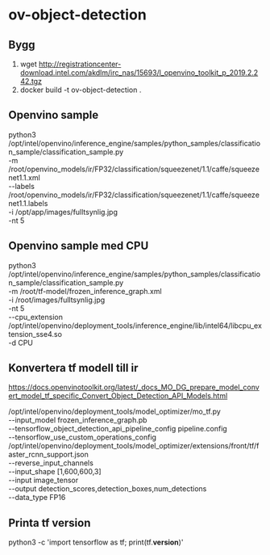 # ov-object-detection

## Bygg
1. wget http://registrationcenter-download.intel.com/akdlm/irc_nas/15693/l_openvino_toolkit_p_2019.2.242.tgz
2. docker build -t ov-object-detection .

## Openvino sample
python3 /opt/intel/openvino/inference_engine/samples/python_samples/classification_sample/classification_sample.py \
-m /root/openvino_models/ir/FP32/classification/squeezenet/1.1/caffe/squeezenet1.1.xml \
--labels /root/openvino_models/ir/FP32/classification/squeezenet/1.1/caffe/squeezenet1.1.labels \
-i /opt/app/images/fulltsynlig.jpg \
-nt 5

## Openvino sample med CPU
python3 /opt/intel/openvino/inference_engine/samples/python_samples/classification_sample/classification_sample.py \
-m /root/tf-model/frozen_inference_graph.xml \
-i /root/images/fulltsynlig.jpg \
-nt 5 \
--cpu_extension /opt/intel/openvino/deployment_tools/inference_engine/lib/intel64/libcpu_extension_sse4.so \
-d CPU

## Konvertera tf modell till ir
https://docs.openvinotoolkit.org/latest/_docs_MO_DG_prepare_model_convert_model_tf_specific_Convert_Object_Detection_API_Models.html

/opt/intel/openvino/deployment_tools/model_optimizer/mo_tf.py \
--input_model frozen_inference_graph.pb \
--tensorflow_object_detection_api_pipeline_config pipeline.config \
--tensorflow_use_custom_operations_config /opt/intel/openvino/deployment_tools/model_optimizer/extensions/front/tf/faster_rcnn_support.json \
--reverse_input_channels \
--input_shape [1,600,600,3] \
--input image_tensor \
--output detection_scores,detection_boxes,num_detections \
--data_type FP16

## Printa tf version
python3 -c 'import tensorflow as tf; print(tf.__version__)'